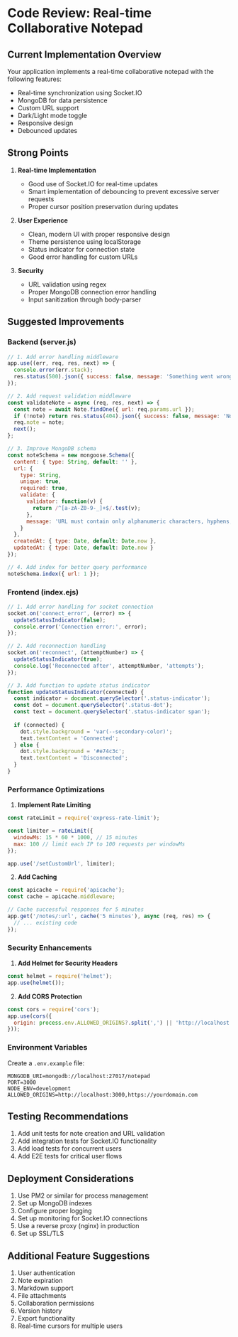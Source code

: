 # Code Review: Real-time Collaborative Notepad

## Current Implementation Overview

Your application implements a real-time collaborative notepad with the following features:
- Real-time synchronization using Socket.IO
- MongoDB for data persistence
- Custom URL support
- Dark/Light mode toggle
- Responsive design
- Debounced updates

## Strong Points

1. **Real-time Implementation**
   - Good use of Socket.IO for real-time updates
   - Smart implementation of debouncing to prevent excessive server requests
   - Proper cursor position preservation during updates

2. **User Experience**
   - Clean, modern UI with proper responsive design
   - Theme persistence using localStorage
   - Status indicator for connection state
   - Good error handling for custom URLs

3. **Security**
   - URL validation using regex
   - Proper MongoDB connection error handling
   - Input sanitization through body-parser

## Suggested Improvements

### Backend (server.js)

```javascript
// 1. Add error handling middleware
app.use((err, req, res, next) => {
  console.error(err.stack);
  res.status(500).json({ success: false, message: 'Something went wrong!' });
});

// 2. Add request validation middleware
const validateNote = async (req, res, next) => {
  const note = await Note.findOne({ url: req.params.url });
  if (!note) return res.status(404).json({ success: false, message: 'Note not found' });
  req.note = note;
  next();
};

// 3. Improve MongoDB schema
const noteSchema = new mongoose.Schema({
  content: { type: String, default: '' },
  url: { 
    type: String, 
    unique: true,
    required: true,
    validate: {
      validator: function(v) {
        return /^[a-zA-Z0-9-_]+$/.test(v);
      },
      message: 'URL must contain only alphanumeric characters, hyphens, and underscores'
    }
  },
  createdAt: { type: Date, default: Date.now },
  updatedAt: { type: Date, default: Date.now }
});

// 4. Add index for better query performance
noteSchema.index({ url: 1 });
```

### Frontend (index.ejs)

```javascript
// 1. Add error handling for socket connection
socket.on('connect_error', (error) => {
  updateStatusIndicator(false);
  console.error('Connection error:', error);
});

// 2. Add reconnection handling
socket.on('reconnect', (attemptNumber) => {
  updateStatusIndicator(true);
  console.log('Reconnected after', attemptNumber, 'attempts');
});

// 3. Add function to update status indicator
function updateStatusIndicator(connected) {
  const indicator = document.querySelector('.status-indicator');
  const dot = document.querySelector('.status-dot');
  const text = document.querySelector('.status-indicator span');
  
  if (connected) {
    dot.style.background = 'var(--secondary-color)';
    text.textContent = 'Connected';
  } else {
    dot.style.background = '#e74c3c';
    text.textContent = 'Disconnected';
  }
}
```

### Performance Optimizations

1. **Implement Rate Limiting**
```javascript
const rateLimit = require('express-rate-limit');

const limiter = rateLimit({
  windowMs: 15 * 60 * 1000, // 15 minutes
  max: 100 // limit each IP to 100 requests per windowMs
});

app.use('/setCustomUrl', limiter);
```

2. **Add Caching**
```javascript
const apicache = require('apicache');
const cache = apicache.middleware;

// Cache successful responses for 5 minutes
app.get('/notes/:url', cache('5 minutes'), async (req, res) => {
  // ... existing code
});
```

### Security Enhancements

1. **Add Helmet for Security Headers**
```javascript
const helmet = require('helmet');
app.use(helmet());
```

2. **Add CORS Protection**
```javascript
const cors = require('cors');
app.use(cors({
  origin: process.env.ALLOWED_ORIGINS?.split(',') || 'http://localhost:3000'
}));
```

### Environment Variables

Create a `.env.example` file:
```plaintext
MONGODB_URI=mongodb://localhost:27017/notepad
PORT=3000
NODE_ENV=development
ALLOWED_ORIGINS=http://localhost:3000,https://yourdomain.com
```

## Testing Recommendations

1. Add unit tests for note creation and URL validation
2. Add integration tests for Socket.IO functionality
3. Add load tests for concurrent users
4. Add E2E tests for critical user flows

## Deployment Considerations

1. Use PM2 or similar for process management
2. Set up MongoDB indexes
3. Configure proper logging
4. Set up monitoring for Socket.IO connections
5. Use a reverse proxy (nginx) in production
6. Set up SSL/TLS

## Additional Feature Suggestions

1. User authentication
2. Note expiration
3. Markdown support
4. File attachments
5. Collaboration permissions
6. Version history
7. Export functionality
8. Real-time cursors for multiple users